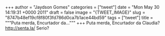 
+++
author = "Jaydson Gomes"
categories = ["tweet"]
date = "Mon May 30 14:19:31 +0000 2011"
draft = false
image = "{TWEET_IMAGE}"
slug = "8747b48ef19cf8f80f3fd786d0ca7b1ace44bd59"
tags = ["tweet"]
title = """Puta merda, Encurtador da..."""
+++
Puta merda, Encurtador da Claudia? http://senta.la/ Serio?
